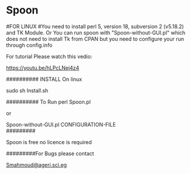 # Spoon
#FOR LINUX
#You need to install perl 5, version 18, subversion 2 (v5.18.2) and TK Module. Or You can run spoon with "Spoon-without-GUI.pl" which does not need to install Tk from CPAN but you need to configure your run through config.info

For tutorial Please watch this vedio:

https://youtu.be/hLPcLNej4z4


########## INSTALL On linux

sudo sh Install.sh 

########## To Run
perl Spoon.pl

or

Spoon-without-GUI.pl  CONFIGURATION-FILE  
#########

Spoon is free no licence is required

#########For Bugs please contact 

Smahmoud@ageri.sci.eg 
